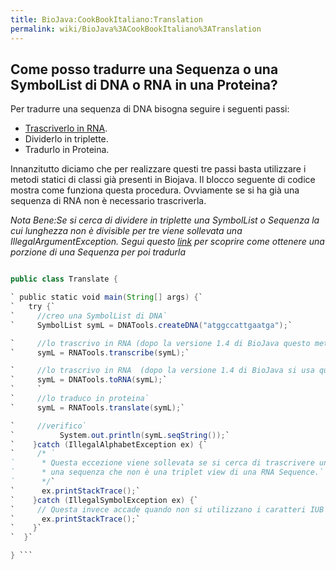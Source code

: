 ```yaml
---
title: BioJava:CookBookItaliano:Translation
permalink: wiki/BioJava%3ACookBookItaliano%3ATranslation
---
```


Come posso tradurre una Sequenza o una SymbolList di DNA o RNA in una Proteina?
-------------------------------------------------------------------------------

Per tradurre una sequenza di DNA bisogna seguire i seguenti passi:

-   [Trascriverlo in
    RNA](/wiki/BioJava:Cookbook:Sequence:Transcribe "wikilink").
-   Dividerlo in triplette.
-   Tradurlo in Proteina.

Innanzitutto diciamo che per realizzare questi tre passi basta
utilizzare i metodi statici di classi già presenti in Biojava. Il blocco
seguente di codice mostra come funziona questa procedura. Ovviamente se
si ha già una sequenza di RNA non è necessario trascriverla.

*Nota Bene:Se si cerca di dividere in triplette una SymbolList o
Sequenza la cui lunghezza non è divisible per tre viene sollevata una
IllegalArgumentException. Segui questo
[link](/wiki/BioJava:CookBookItaliano:Sequence:SubSequence "wikilink") per
scoprire come ottenere una porzione di una Sequenza per poi tradurla*

```java import org.biojava.bio.symbol.\*; import org.biojava.bio.seq.\*;

public class Translate {

` public static void main(String[] args) {`  
`   try {`  
`     //creo una SymbolList di DNA`  
`     SymbolList symL = DNATools.createDNA("atggccattgaatga");`

`     //lo trascrivo in RNA (dopo la versione 1.4 di BioJava questo metodo è deprecato)`  
`     symL = RNATools.transcribe(symL);`

`     //lo trascrivo in RNA  (dopo la versione 1.4 di BioJava si usa questo metodo)`  
`     symL = DNATools.toRNA(symL);`  
`     `  
`     //lo traduco in proteina`  
`     symL = RNATools.translate(symL);`

`     //verifico`  
`          System.out.println(symL.seqString());`  
`    }catch (IllegalAlphabetException ex) {`  
`     /* `  
`      * Questa eccezione viene sollevata se si cerca di trascrivere una sequenza che non è di DNA o tradurre `  
`      * una sequenza che non è una triplet view di una RNA Sequence.`  
`      */`  
`      ex.printStackTrace();`  
`    }catch (IllegalSymbolException ex) {`  
`     // Questa invece accade quando non si utilizzano i caratteri IUB per creare una DNA SymbolList`  
`      ex.printStackTrace();`  
`    }`  
`  }`

} ```
